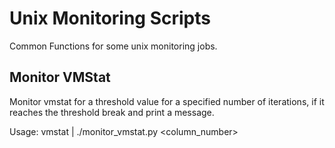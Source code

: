 Unix Monitoring Scripts
=======================

Common Functions for some unix monitoring jobs.

Monitor VMStat
--------------
Monitor vmstat for a threshold value for a specified number of iterations, if it reaches the threshold break
and print a message.

Usage: vmstat | ./monitor_vmstat.py <column_number> <repeat> <threshold>
